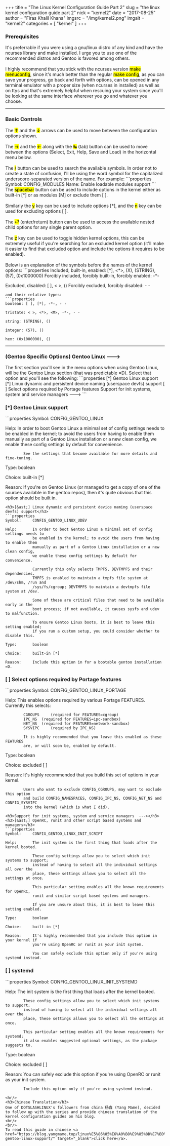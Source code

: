 +++
title = "The Linux Kernel Configuration Guide Part 2"
slug = "the linux kernel configuration guide part 2"
nick = "kernel2"
date = "2017-08-25"
author = "Firas Khalil Khana"
imgsrc = "/img/kernel2.png"
imgalt = "kernel2"
categories = [ "kernel" ]
+++
<h3>Prerequisites</h3>
It's preferrable if you were using a gnu/linux distro of any kind and have the ncurses library and make installed. I urge you to use one of the recommended distros and Gentoo is favored among others.
<br/>
<br/>
I highly recommend that you stick with the ncurses version <mark>make menuconfig</mark>, since it's much better than the regular <mark>make config</mark>, as you can save your progress, go back and forth with options, can be opened in any terminal emulator with a proper size (when ncurses in installed) as well as on ttys and that's extremely helpful when rescuing your system since you'll be looking at the same interface wherever you go and whatever you choose.
<hr/>
<h3>Basic Controls</h3>
The <mark>&uarr;</mark> and the <mark>&darr;</mark> arrows can be used to move between the configuration options shown.
<br/>
<br/>
The <mark>&rarr;</mark> and the <mark>&larr;</mark> along with the <mark>&#8633;</mark> (tab) button can be used to move between the options (Select, Exit, Help, Save and Load) in the horizontal menu below.
<br/>
<br/>
The <mark>/</mark> button can be used to search the available symbols. In order not to create a state of confusion, I'll be using the word symbol for the capitalized underscore-separated version of the name. For example:
```properties
Symbol: CONFIG_MODULES
Name: Enable loadable modules support
```
The <mark>spacebar</mark> button can be used to include options in the kernel either as built-in [&ast;] or as modules [M] or exclude them [ ].
<br/>
<br/>
Similarly the <mark>y</mark> key can be used to include options [&ast;], and the <mark>n</mark> key can be used for excluding options [ ].
<br/>
<br/>
The <mark>&#9166;</mark> (enter/return) button can be used to access the available nested child options for any single parent option.
<br/>
<br/>
The <mark>z</mark> key can be used to toggle hidden kernel options, this can be extremely useful if you're searching for an excluded kernel option (it'll make it easier to find that excluded option and include the options it requires to be enabled).
<br/>
<br/>
Below is an explanation of the symbols before the names of the kernel options:
```properties
Included, built-in, enabled: [*], <*>, (X), (STRING), (57), (0x1000000)
Forcibly included, forcibly built-in, forcibly enabled: -*-

Excluded, disabled: [ ], < >, ()
Forcibly excluded, forcibly disabled: - -
```
and their relative types:
```properties
boolean: [ ], [*], -*-, - -

tristate: < >, <*>, <M>, -*-, - -

string: (STRING), ()

integer: (57), ()

hex: (0x1000000), ()
```
<hr/>
<h3>(Gentoo Specific Options) Gentoo Linux  ---></h3>
The first section you'll see in the menu options when using Gentoo Linux, will be the Gentoo Linux section (that was predictable =D). Select that option and you'll see the following:
```properties
[*] Gentoo Linux support
[*]   Linux dynamic and persistent device naming (userspace devfs) support
[ ]   Select options required by Portage features
    Support for init systems, system and service managers  --->
```
<h3>[&ast;] Gentoo Linux support</h3>
```properties
Symbol:     CONFIG_GENTOO_LINUX

Help:       In order to boot Gentoo Linux a minimal set of config settings needs to
            be enabled in the kernel; to avoid the users from having to enable them 
            manually as part of a Gentoo Linux installation or a new clean config,
            we enable these config settings by default for convenience.

            See the settings that become available for more details and fine-tuning.

Type:       boolean

Choice:     built-in [*]

Reason:     If you're on Gentoo Linux (or managed to get a copy of one of the sources
            available in the gentoo repos), then it's quite obvious that this option 
            should be built in.
```
<h3>[&ast;] Linux dynamic and persistent device naming (userspace devfs) support</h3>
```properties
Symbol:     CONFIG_GENTOO_LINUX_UDEV

Help:       In order to boot Gentoo Linux a minimal set of config settings needs to
            be enabled in the kernel; to avoid the users from having to enable them
            manually as part of a Gentoo Linux installation or a new clean config,
            we enable these config settings by default for convenience.
            
            Currently this only selects TMPFS, DEVTMPFS and their dependencies.
            TMPFS is enabled to maintain a tmpfs file system at /dev/shm, /run and
            /sys/fs/cgroup; DEVTMPFS to maintain a devtmpfs file system at /dev.

            Some of these are critical files that need to be available early in the
            boot process; if not available, it causes sysfs and udev to malfunction.

            To ensure Gentoo Linux boots, it is best to leave this setting enabled;
            if you run a custom setup, you could consider whether to disable this.

Type:       boolean

Choice:     built-in [*]

Reason:     Include this option in for a bootable gentoo installation =D.
```
<h3>[ ] Select options required by Portage features</h3>
```properties
Symbol:     CONFIG_GENTOO_LINUX_PORTAGE

Help:       This enables options required by various Portage FEATURES.
            Currently this selects:

            CGROUPS     (required for FEATURES=cgroup)
            IPC_NS	(required for FEATURES=ipc-sandbox)
            NET_NS	(required for FEATURES=network-sandbox)
            SYSVIPC     (required by IPC_NS)

            It is highly recommended that you leave this enabled as these FEATURES
            are, or will soon be, enabled by default.

Type:       boolean

Choice:     excluded [ ]

Reason:     It's highly recommended that you build this set of options in your kernel.
            
            Users who want to exclude CONFIG_CGROUPS, may want to exclude this option
            and build CONFIG_NAMESPACES, CONFIG_IPC_NS, CONFIG_NET_NS and CONFIG_SYSVIPC
            into the kernel (which is what I did).
```
<h3>Support for init systems, system and service managers  ---></h3>
<h3>[&ast;] OpenRC, runit and other script based systems and managers</h3>
```properties
Symbol:     CONFIG_GENTOO_LINUX_INIT_SCRIPT

Help:       The init system is the first thing that loads after the kernel booted.
            
            These config settings allow you to select which init systems to support;
            instead of having to select all the individual settings all over the
            place, these settings allows you to select all the settings at once.
            
            This particular setting enables all the known requirements for OpenRC,
            runit and similar script based systems and managers.
            
            If you are unsure about this, it is best to leave this setting enabled.

Type:       boolean

Choice:     built-in [*]

Reason:     It's highly recommended that you include this option in your kernel if
            you're using OpenRC or runit as your init system.

            You can safely exclude this option only if you're using systemd instead.
```
<h3>[ ] systemd</h3>
```properties
Symbol:     CONFIG_GENTOO_LINUX_INIT_SYSTEMD

Help:       The init system is the first thing that loads after the kernel booted.
            
            These config settings allow you to select which init systems to support;
            instead of having to select all the individual settings all over the
            place, these settings allows you to select all the settings at once.
            
            This particular setting enables all the known requirements for systemd;
            it also enables suggested optional settings, as the package suggests to.

Type:       boolean

Choice:     excluded [ ]

Reason:     You can safely exclude this option if you're using OpenRC or runit as your
            init system.
            
            Include this option only if you're using systemd instead.
```
<hr/>
<h3>Chinese Translation</h3>
One of DOTSLASHLINUX's followers from china 杨鑫 (Yang Mame), decided to follow up with the series and provide chinese translation of the kernel configuration guides on his blog.
<br/>
<br/>
To read this guide in chinese <a href="https://blog.yangmame.top/linux%E5%86%85%E6%A0%B8%E9%85%8D%E7%BD%AE%E6%8C%87%E5%8D%97-gentoo-linux-support/" target="_blank">click here</a>.
